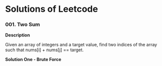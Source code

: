 # Solutions of Leetcode

### 001. Two Sum

**Description**

Given an array of integers and a target value, find two indices of the array such that nums[i] + nums[j] == target.

**Solution One - Brute Force**

